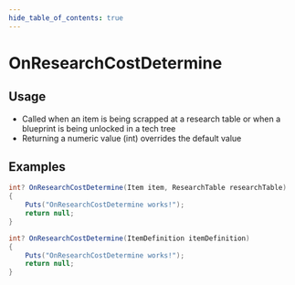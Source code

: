 ```yaml
---
hide_table_of_contents: true
---
```


# OnResearchCostDetermine

## Usage

* Called when an item is being scrapped at a research table or when a blueprint is being unlocked in a tech tree
* Returning a numeric value (int) overrides the default value

## Examples

```csharp title=""
int? OnResearchCostDetermine(Item item, ResearchTable researchTable)
{
    Puts("OnResearchCostDetermine works!");
    return null;
}
```

```csharp title=""
int? OnResearchCostDetermine(ItemDefinition itemDefinition)
{
    Puts("OnResearchCostDetermine works!");
    return null;
}
```